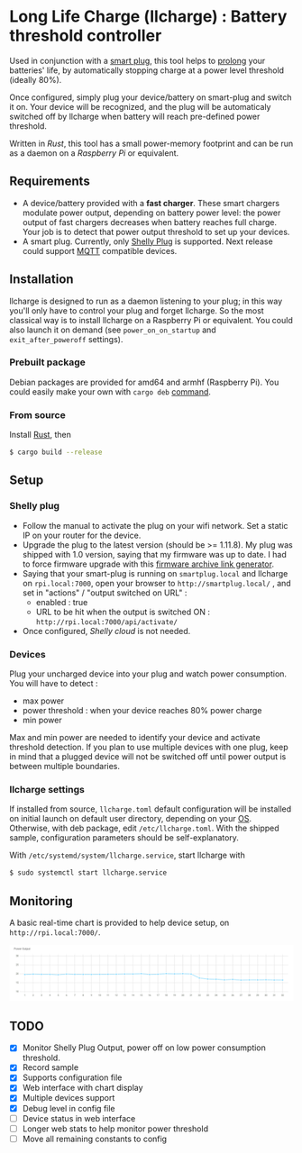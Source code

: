 # Long Life Charge (llcharge) : Battery threshold controller

Used in conjunction with a [smart plug](https://en.wikipedia.org/wiki/Smart_plug), this tool helps to [prolong](https://batteryuniversity.com/article/bu-808-how-to-prolong-lithium-based-batteries) your batteries' life, by automatically stopping charge at a power level threshold (ideally 80%).

Once configured, simply plug your device/battery on smart-plug and switch it on. Your device will be recognized, and the plug will be automaticaly switched off by llcharge when battery will reach pre-defined power threshold.

Written in _Rust_, this tool has a small power-memory footprint and can be run as a daemon on a _Raspberry Pi_ or equivalent.

## Requirements

- A device/battery provided with a **fast charger**. These smart chargers modulate power output,
  depending on battery power level: the power output of fast chargers decreases when
  battery reaches full charge. Your job is to detect that power output threshold to set up
  your devices.
- A smart plug. Currently, only [Shelly Plug](https://shelly.cloud/products/shelly-plug-s-smart-home-automation-device/) is supported. Next release could support [MQTT](https://en.wikipedia.org/wiki/MQTT) compatible devices.

## Installation

llcharge is designed to run as a daemon listening to your plug; in this way you'll only have to control your plug and forget llcharge. So the most classical way is to install llcharge on a Raspberry Pi or equivalent. You could also launch it on demand (see `power_on_on_startup` and `exit_after_poweroff` settings).

### Prebuilt package

Debian packages are provided for amd64 and armhf (Raspberry Pi). You could easily make your own with `cargo deb` [command](https://github.com/kornelski/cargo-deb).

### From source

Install [Rust](https://rustup.rs/), then

```sh
$ cargo build --release
```

## Setup

### Shelly plug

- Follow the manual to activate the plug on your wifi network. Set a static IP on your
  router for the device.
- Upgrade the plug to the latest version (should be >= 1.11.8). My plug was shipped with 1.0
  version, saying that my firmware was up to date. I had to force firmware upgrade with
  this [firmware archive link generator](http://archive.shelly-tools.de/).
- Saying that your smart-plug is running on `smartplug.local` and llcharge on
  `rpi.local:7000`, open your browser to `http://smartplug.local/` , and set in "actions" /
  "output switched on URL" :
  - enabled : true
  - URL to be hit when the output is switched ON : `http://rpi.local:7000/api/activate/`
- Once configured, _Shelly cloud_ is not needed.

### Devices

Plug your uncharged device into your plug and watch power consumption. You will have to detect :

- max power
- power threshold : when your device reaches 80% power charge
- min power

Max and min power are needed to identify your device and activate threshold detection. If you plan to use multiple devices with one plug, keep in mind that a plugged device will not be switched off until power output is between multiple boundaries.

### llcharge settings

If installed from source, `llcharge.toml` default configuration will be installed on initial launch on default user directory, depending on your [OS](https://crates.io/crates/directories). Otherwise, with deb package, edit `/etc/llcharge.toml`. With the shipped sample, configuration parameters should be self-explanatory.

With `/etc/systemd/system/llcharge.service`, start llcharge with

```sh
$ sudo systemctl start llcharge.service
```

## Monitoring

A basic real-time chart is provided to help device setup, on `http://rpi.local:7000/`.

![Chart](chart.png)

## TODO

- [x] Monitor Shelly Plug Output, power off on low power consumption threshold.
- [x] Record sample
- [x] Supports configuration file
- [x] Web interface with chart display
- [x] Multiple devices support
- [x] Debug level in config file
- [ ] Device status in web interface
- [ ] Longer web stats to help monitor power threshold
- [ ] Move all remaining constants to config
